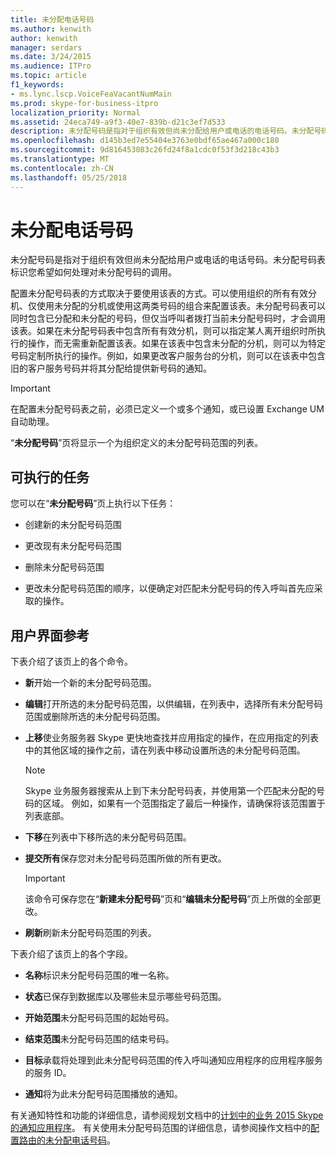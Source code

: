```yaml
---
title: 未分配电话号码
ms.author: kenwith
author: kenwith
manager: serdars
ms.date: 3/24/2015
ms.audience: ITPro
ms.topic: article
f1_keywords:
- ms.lync.lscp.VoiceFeaVacantNumMain
ms.prod: skype-for-business-itpro
localization_priority: Normal
ms.assetid: 24eca749-a9f3-40e7-839b-d21c3ef7d533
description: 未分配号码是指对于组织有效但尚未分配给用户或电话的电话号码。未分配号码表标识您希望如何处理对未分配号码的调用。
ms.openlocfilehash: d145b3ed7e55404e3763e0bdf65ae467a000c180
ms.sourcegitcommit: 9d816453083c26fd24f8a1cdc0f53f3d218c43b3
ms.translationtype: MT
ms.contentlocale: zh-CN
ms.lasthandoff: 05/25/2018
---
```

# <a name="unassigned-phone-number"></a>未分配电话号码
 
未分配号码是指对于组织有效但尚未分配给用户或电话的电话号码。未分配号码表标识您希望如何处理对未分配号码的调用。
  
配置未分配号码表的方式取决于要使用该表的方式。可以使用组织的所有有效分机、仅使用未分配的分机或使用这两类号码的组合来配置该表。未分配号码表可以同时包含已分配和未分配的号码，但仅当呼叫者拨打当前未分配号码时，才会调用该表。如果在未分配号码表中包含所有有效分机，则可以指定某人离开组织时所执行的操作，而无需重新配置该表。如果在该表中包含未分配的分机，则可以为特定号码定制所执行的操作。例如，如果更改客户服务台的分机，则可以在该表中包含旧的客户服务号码并将其分配给提供新号码的通知。
  
> [!IMPORTANT]
> 在配置未分配号码表之前，必须已定义一个或多个通知，或已设置 Exchange UM 自动助理。 
  
“**未分配号码**”页将显示一个为组织定义的未分配号码范围的列表。
  
## <a name="tasks-you-can-perform"></a>可执行的任务

您可以在“**未分配号码**”页上执行以下任务：
  
- 创建新的未分配号码范围
    
- 更改现有未分配号码范围
    
- 删除未分配号码范围
    
- 更改未分配号码范围的顺序，以便确定对匹配未分配号码的传入呼叫首先应采取的操作。 
    
## <a name="ui-reference"></a>用户界面参考

下表介绍了该页上的各个命令。
  
- **新**开始一个新的未分配号码范围。
    
- **编辑**打开所选的未分配号码范围，以供编辑，在列表中，选择所有未分配号码范围或删除所选的未分配号码范围。
    
- **上移**使业务服务器 Skype 更快地查找并应用指定的操作，在应用指定的列表中的其他区域的操作之前，请在列表中移动设置所选的未分配号码范围。
    
    > [!NOTE]
    > Skype 业务服务器搜索从上到下未分配号码表，并使用第一个匹配未分配的号码的区域。 例如，如果有一个范围指定了最后一种操作，请确保将该范围置于列表底部。 
  
- **下移**在列表中下移所选的未分配号码范围。
    
- **提交所有**保存您对未分配号码范围所做的所有更改。
    
    > [!IMPORTANT]
    > 该命令可保存您在“**新建未分配号码**”页和“**编辑未分配号码**”页上所做的全部更改。
  
- **刷新**刷新未分配号码范围的列表。
    
下表介绍了该页上的各个字段。
  
- **名称**标识未分配号码范围的唯一名称。
    
- **状态**已保存到数据库以及哪些未显示哪些号码范围。
    
- **开始范围**未分配号码范围的起始号码。
    
- **结束范围**未分配号码范围的结束号码。
    
- **目标**承载将处理到此未分配号码范围的传入呼叫通知应用程序的应用程序服务的服务 ID。
    
- **通知**将为此未分配号码范围播放的通知。
    
有关通知特性和功能的详细信息，请参阅规划文档中的[计划中的业务 2015 Skype 的通知应用程序](../../../plan-your-deployment/enterprise-voice-solution/announcement.md)。 有关使用未分配号码范围的详细信息，请参阅操作文档中的[配置路由的未分配电话号码](http://technet.microsoft.com/library/a0650659-dce7-455f-8977-02454bbfa400.aspx)。
  

